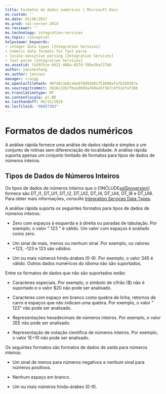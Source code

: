 ```yaml
---
title: Formatos de dados numéricos | Microsoft Docs
ms.custom: ''
ms.date: 03/06/2017
ms.prod: sql-server-2014
ms.reviewer: ''
ms.technology: integration-services
ms.topic: conceptual
helpviewer_keywords:
- integer data types [Integration Services]
- numeric data formats for fast parse
- locale-sensitive parsing [Integration Services]
- fast parse [Integration Services]
ms.assetid: fa3975ce-9d21-408a-857d-f85e30af27b0
author: janinezhang
ms.author: janinez
manager: craigg
ms.openlocfilehash: d0f48c3a6cebe079d93601f53698afafb350587e
ms.sourcegitcommit: 3026c22b7fba19059a769ea5f367c4f51efaf286
ms.translationtype: MT
ms.contentlocale: pt-BR
ms.lasthandoff: 06/15/2019
ms.locfileid: "66057393"
---
```

# <a name="numeric-data-formats"></a>Formatos de dados numéricos
  A análise rápida fornece uma análise de dados rápida e simples a um conjunto de rotinas sem diferenciação de localidade. A análise rápida suporta apenas um conjunto limitado de formatos para tipos de dados de números inteiros.  
  
## <a name="integer-data-types"></a>Tipos de Dados de Números Inteiros  
 Os tipos de dados de números inteiros que o [!INCLUDE[ssISnoversion](../includes/ssisnoversion-md.md)] fornece são DT_I1, DT_UI1, DT_I2, DT_UI2, DT_I4, DT_UI4, DT_I8 e DT_UI8. Para obter mais informações, consulte [Integration Services Data Types](data-flow/integration-services-data-types.md).  
  
 A análise rápida suporta os seguintes formatos para tipos de dados de números inteiros:  
  
-   Zero com espaços à esquerda e à direita ou paradas de tabulação. Por exemplo, o valor "  123  " é válido. Um valor com espaços é avaliado como zero.  
  
-   Um sinal de mais, menos ou nenhum sinal. Por exemplo, os valores +123, -123 e 123 são válidos.  
  
-   Um ou mais números hindu-árabes (0-9). Por exemplo, o valor 345 é válido. Outros dados numéricos do idioma não são suportados.  
  
 Entre os formatos de dados que não são suportados estão:  
  
-   Caracteres especiais. Por exemplo, o símbolo de cifrão ($) não é suportado e o valor $20 não pode ser analisado.  
  
-   Caracteres com espaço em branco como quebra de linha, retornos de carro e espaços que não indicam uma quebra. Por exemplo, o valor " 123" não pode ser analisado.  
  
-   Representações hexadecimais de números inteiros. Por exemplo, o valor 2EE não pode ser analisado.  
  
-   Representação de notação científica de números inteiros. Por exemplo, o valor 1E+10 não pode ser analisado.  
  
 Os seguintes formatos são formatos de dados de saída para números inteiros:  
  
-   Um sinal de menos para números negativos e nenhum sinal para números positivos.  
  
-   Nenhum espaço em branco.  
  
-   Um ou mais números hindu-árabes (0-9).  
  
  

